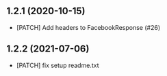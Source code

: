 

1.2.1 (2020-10-15)
------------------
- [PATCH] Add headers to FacebookResponse (#26)


1.2.2 (2021-07-06)
------------------
- [PATCH] fix setup readme.txt


